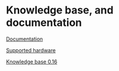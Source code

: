 # Knowledge base, and documentation

[Documentation](internal-documentation.md)

[Supported hardware](supportedhardware.md)

[Knowledge base 0.16](kb016.md)
